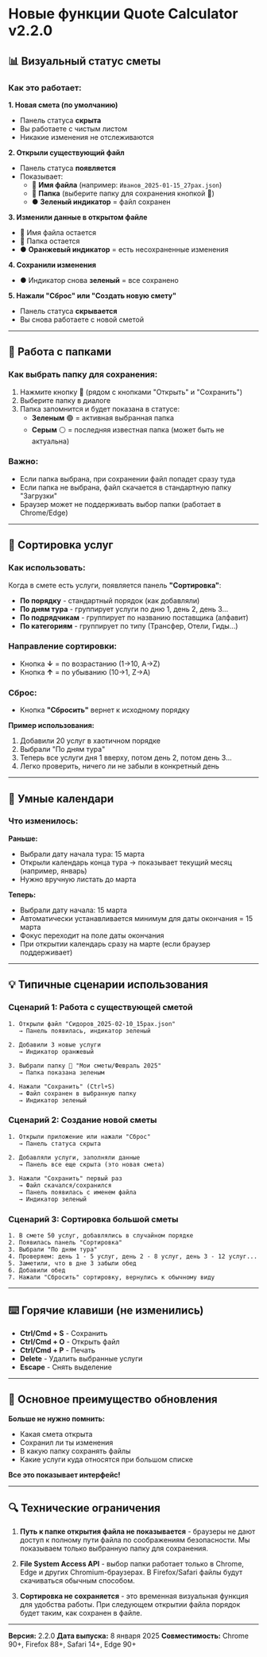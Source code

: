 # Новые функции Quote Calculator v2.2.0

## 📊 Визуальный статус сметы

### Как это работает:

**1. Новая смета (по умолчанию)**
- Панель статуса **скрыта**
- Вы работаете с чистым листом
- Никакие изменения не отслеживаются

**2. Открыли существующий файл**
- Панель статуса **появляется**
- Показывает:
  - 📄 **Имя файла** (например: `Иванов_2025-01-15_27pax.json`)
  - 📁 **Папка** (выберите папку для сохранения кнопкой 📁)
  - ● **Зеленый индикатор** = файл сохранен

**3. Изменили данные в открытом файле**
- 📄 Имя файла остается
- 📁 Папка остается
- ● **Оранжевый индикатор** = есть несохраненные изменения

**4. Сохранили изменения**
- ● Индикатор снова **зеленый** = все сохранено

**5. Нажали "Сброс" или "Создать новую смету"**
- Панель статуса **скрывается**
- Вы снова работаете с новой сметой

---

## 📁 Работа с папками

### Как выбрать папку для сохранения:

1. Нажмите кнопку **📁** (рядом с кнопками "Открыть" и "Сохранить")
2. Выберите папку в диалоге
3. Папка запомнится и будет показана в статусе:
   - **Зеленым** 🟢 = активная выбранная папка
   - **Серым** ⚪ = последняя известная папка (может быть не актуальна)

### Важно:
- Если папка выбрана, при сохранении файл попадет сразу туда
- Если папка не выбрана, файл скачается в стандартную папку "Загрузки"
- Браузер может не поддерживать выбор папки (работает в Chrome/Edge)

---

## 🔢 Сортировка услуг

### Как использовать:

Когда в смете есть услуги, появляется панель **"Сортировка"**:

- **По порядку** - стандартный порядок (как добавляли)
- **По дням тура** - группирует услуги по дню 1, день 2, день 3...
- **По подрядчикам** - группирует по названию поставщика (алфавит)
- **По категориям** - группирует по типу (Трансфер, Отели, Гиды...)

### Направление сортировки:
- Кнопка **↓** = по возрастанию (1→10, A→Z)
- Кнопка **↑** = по убыванию (10→1, Z→A)

### Сброс:
- Кнопка **"Сбросить"** вернет к исходному порядку

**Пример использования:**
1. Добавили 20 услуг в хаотичном порядке
2. Выбрали "По дням тура"
3. Теперь все услуги дня 1 вверху, потом день 2, потом день 3...
4. Легко проверить, ничего ли не забыли в конкретный день

---

## 📅 Умные календари

### Что изменилось:

**Раньше:**
- Выбрали дату начала тура: 15 марта
- Открыли календарь конца тура → показывает текущий месяц (например, январь)
- Нужно вручную листать до марта

**Теперь:**
- Выбрали дату начала: 15 марта
- Автоматически устанавливается минимум для даты окончания = 15 марта
- Фокус переходит на поле даты окончания
- При открытии календарь сразу на марте (если браузер поддерживает)

---

## 💡 Типичные сценарии использования

### Сценарий 1: Работа с существующей сметой
```
1. Открыли файл "Сидоров_2025-02-10_15pax.json"
   → Панель появилась, индикатор зеленый

2. Добавили 3 новые услуги
   → Индикатор оранжевый

3. Выбрали папку 📁 "Мои сметы/Февраль 2025"
   → Папка показана зеленым

4. Нажали "Сохранить" (Ctrl+S)
   → Файл сохранен в выбранную папку
   → Индикатор зеленый
```

### Сценарий 2: Создание новой сметы
```
1. Открыли приложение или нажали "Сброс"
   → Панель статуса скрыта

2. Добавляли услуги, заполняли данные
   → Панель все еще скрыта (это новая смета)

3. Нажали "Сохранить" первый раз
   → Файл скачался/сохранился
   → Панель появилась с именем файла
   → Индикатор зеленый
```

### Сценарий 3: Сортировка большой сметы
```
1. В смете 50 услуг, добавлялись в случайном порядке
2. Появилась панель "Сортировка"
3. Выбрали "По дням тура"
4. Проверяем: день 1 - 5 услуг, день 2 - 8 услуг, день 3 - 12 услуг...
5. Заметили, что в дне 3 забыли обед
6. Добавили обед
7. Нажали "Сбросить" сортировку, вернулись к обычному виду
```

---

## ⌨️ Горячие клавиши (не изменились)

- **Ctrl/Cmd + S** - Сохранить
- **Ctrl/Cmd + O** - Открыть файл
- **Ctrl/Cmd + P** - Печать
- **Delete** - Удалить выбранные услуги
- **Escape** - Снять выделение

---

## 🎯 Основное преимущество обновления

**Больше не нужно помнить:**
- Какая смета открыта
- Сохранил ли ты изменения
- В какую папку сохранять файлы
- Какие услуги куда относятся при большом списке

**Все это показывает интерфейс!**

---

## 🔍 Технические ограничения

1. **Путь к папке открытия файла не показывается** - браузеры не дают доступ к полному пути файла по соображениям безопасности. Мы показываем только выбранную папку для сохранения.

2. **File System Access API** - выбор папки работает только в Chrome, Edge и других Chromium-браузерах. В Firefox/Safari файлы будут скачиваться обычным способом.

3. **Сортировка не сохраняется** - это временная визуальная функция для удобства работы. При следующем открытии файла порядок будет таким, как сохранен в файле.

---

**Версия:** 2.2.0
**Дата выпуска:** 8 января 2025
**Совместимость:** Chrome 90+, Firefox 88+, Safari 14+, Edge 90+
